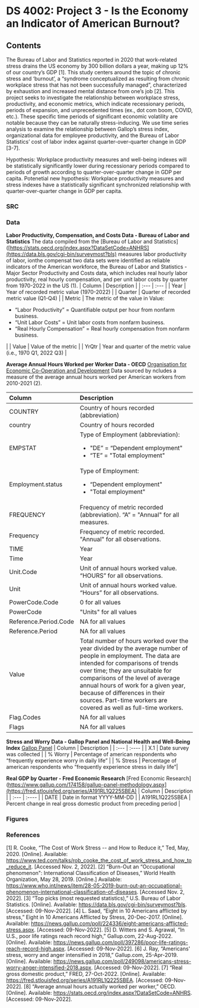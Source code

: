 # DS 4002: Project 3 - Is the Economy an Indicator of American Burnout?
## Contents

The Bureau of Labor and Statistics reported in 2020 that work-related stress drains the US economy by 300 billion dollars a year, making up 12% of our country’s GDP [1]. This study centers around the topic of chronic stress and ‘burnout’, a “syndrome conceptualized as resulting from chronic workplace stress that has not been successfully managed”, characterized by exhaustion and increased mental distance from one’s job [2]. This project seeks to investigate the relationship between workplace stress, productivity, and economic metrics, which indicate recessionary periods, periods of expansion, and unprecedented times (ex., dot com boom, COVID, etc.). These specific time periods of significant economic volatility are notable because they can be naturally stress-inducing. We use time series analysis to examine the relationship between Gallop’s stress index, organizational data for employee productivity, and the Bureau of Labor Statistics’ cost of labor index against quarter-over-quarter change in GDP [3-7].

Hypothesis: Workplace productivity measures and well-being indexes will be statistically significantly lower during recessionary periods compared to periods of growth according to quarter-over-quarter change in GDP per capita. 
Potenetial new hypothesis: Workplace productivity measures and stress indexes have a statistically significant synchronized relationship with quarter-over-quarter change in GDP per capita. 

### SRC


### Data

**Labor Productivity, Compensation, and Costs Data - Bureau of Labor and Statistics**
The data compiled from the [Bureau of Labor and Statistics]([https://stats.oecd.org/index.aspx?DataSetCode=ANHRS](https://data.bls.gov/cgi-bin/surveymost?bls) measures labor productivity of labor, ionthe compensat
two data sets were identified as reliable indicators of the American workforce, the Bureau of Labor and Statistics - Major Sector Productivity and Costs data, which includes real hourly labor productivity, real hourly compensation, and per unit labor costs by quarter from 1970-2022 in the US (1).
| Column      | Description   |
| :---        |    :---   |
| Year      | Year of recorded metric value (1970-2022)   |
| Quarter   | Quarter of recorded metric value (Q1-Q4)      |
| Metric   | The metric of the value in Value: <ul><li>“Labor Productivity” = Quantifiable output per hour from nonfarm business.</li><li>“Unit Labor Costs” = Unit labor costs from nonfarm business.</li><li>“Real Hourly Compensation” = Real hourly compensation from nonfarm business.     </li></ul>|
| Value   | Value of the metric |
| YrQtr   | Year and quarter of the metric value (i.e., 1970 Q1, 2022 Q3)      |


**Average Annual Hours Worked per Worker Data - OECD**
[Organisation for Economic Co-Operation and Development](https://stats.oecd.org/index.aspx?DataSetCode=ANHRS)
Data sourced by ncludes a measure of the average annual hours worked per American workers from 2010-2021 (2).

| Column      | Description   |
| :---        |    :----   |
| COUNTRY      | Country of hours recorded (abbreviation)   |
| country   | Country of hours recorded      |
| EMPSTAT   | Type of Employment (abbreviation):   <ul><li>"DE” = “Dependent employment"</li><li>“TE” = "Total employment"</li></ul>|
| Employment.status   | Type of Employment:   <ul><li>“Dependent employment"</li><li>"Total employment"</li></ul>|
| FREQUENCY   | Frequency of metric recorded (abbreviation). “A” = "Annual" for all measures.      |
| Frequency   | Frequency of metric recorded. "Annual" for all observations.      |
| TIME   | Year      |
| Time   | Year      |
| Unit.Code   | Unit of annual hours worked value. “HOURS” for all observations.      |
| Unit   | Unit of annual hours worked value. “Hours” for all observations.      |
| PowerCode.Code   | 0 for all values      |
| PowerCode   | "Units" for all values      |
| Reference.Period.Code   | NA for all values      |
| Reference.Period   | NA for all values      |
| Value   | Total number of hours worked over the year divided by the average number of people in employment. The data are intended for comparisons of trends over time; they are unsuitable for comparisons of the level of average annual hours of work for a given year, because of differences in their sources.  Part-time workers are covered as well as full-time workers.      |
| Flag.Codes   | NA for all values      |
| Flags   | NA for all values      |


**Stress and Worry Data - Gallop Panel and National Health and Well-Being Index**
[Gallop Panel](https://www.gallup.com/174158/gallup-panel-methodology.aspx)
| Column      | Description   |
| :---        |    :----   |
| X.1      | Date survey was collected   |
| % Worry   | Percentage of american respondents who “frequently experience worry in daily life”      |
| % Stress   | Percentage of american respondents who “frequently experience stress in daily life”|

**Real GDP by Quarter - Fred Economic Research**
[Fred Economic Research](https://www.gallup.com/174158/gallup-panel-methodology.aspx](https://fred.stlouisfed.org/series/A191RL1Q225SBEA)
| Column      | Description   |
| :---        |    :----   |
| DATE      | Date in format YYYY-MM-DD    |
| A191RL1Q225SBEA   | Percent change in real gross domestic product from preceding period      |


### Figures

### References
[1] R. Cooke, “The Cost of Work Stress -- and How to Reduce it,” Ted, May, 2020. [Online]. Available: https://www.ted.com/talks/rob_cooke_the_cost_of_work_stress_and_how_to_reduce_it. [Accessed Nov. 2, 2022].
[2] “Burn-Out an “Occupational phenomenon": International Classification of Diseases,” World Health Organization, May 28, 2019. [Online.] Available: https://www.who.int/news/item/28-05-2019-burn-out-an-occupational-phenomenon-international-classification-of-diseases. [Accessed Nov. 2, 2022].
[3] “Top picks (most requested statistics),” U.S. Bureau of Labor Statistics. [Online]. Available: https://data.bls.gov/cgi-bin/surveymost?bls. [Accessed: 09-Nov-2022]. 
[4] L. Saad, “Eight in 10 Americans afflicted by stress,” Eight in 10 Americans Afflicted by Stress, 20-Dec-2017. [Online]. Available: https://news.gallup.com/poll/224336/eight-americans-afflicted-stress.aspx. [Accessed: 09-Nov-2022]. 
[5] D. Witters and S. Agrawal, “In U.S., poor life ratings reach record high,” Gallup.com, 22-Aug-2022. [Online]. Available: https://news.gallup.com/poll/397286/poor-life-ratings-reach-record-high.aspx. [Accessed: 09-Nov-2022]. 
[6] J. Ray, “Americans' stress, worry and anger intensified in 2018,” Gallup.com, 25-Apr-2019. [Online]. Available: https://news.gallup.com/poll/249098/americans-stress-worry-anger-intensified-2018.aspx. [Accessed: 09-Nov-2022]. 
[7] “Real gross domestic product,” FRED, 27-Oct-2022. [Online]. Available: https://fred.stlouisfed.org/series/A191RL1Q225SBEA. [Accessed: 09-Nov-2022]. 
[8] “Average annual hours actually worked per worker,” OECD. [Online]. Available: https://stats.oecd.org/index.aspx?DataSetCode=ANHRS. [Accessed: 09-Nov-2022]. 


